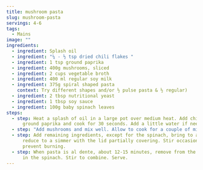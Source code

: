```yaml
---
title: mushroom pasta
slug: mushroom-pasta
servings: 4-6
tags:
  - Mains
image: ""
ingredients:
  - ingredient: Splash oil
  - ingredient: "¼ - ½ tsp dried chili flakes "
  - ingredient: 1 tsp ground paprika
  - ingredient: 400g mushrooms, sliced
  - ingredient: 2 cups vegetable broth
  - ingredient: 400 ml regular soy milk
  - ingredient: 375g spiral shaped pasta
    context: Try different shapes and/or ½ pulse pasta & ½ regular)
  - ingredient: 2 tbsp nutritional yeast
  - ingredient: 1 tbsp soy sauce
  - ingredient: 100g baby spinach leaves
steps:
  - step: Heat a splash of oil in a large pot over medium heat. Add chili flakes and
      ground paprika and cook for 30 seconds. Add a little water if needed.
  - step: "Add mushrooms and mix well. Allow to cook for a couple of minutes. "
  - step: Add remaining ingredients, except for the spinach, bring to a boil then
      reduce to a simmer with the lid partially covering. Stir occasionally to
      prevent burning.
  - step: When pasta is al dente, about 12-15 minutes, remove from the heat and add
      in the spinach. Stir to combine. Serve.
---
```

